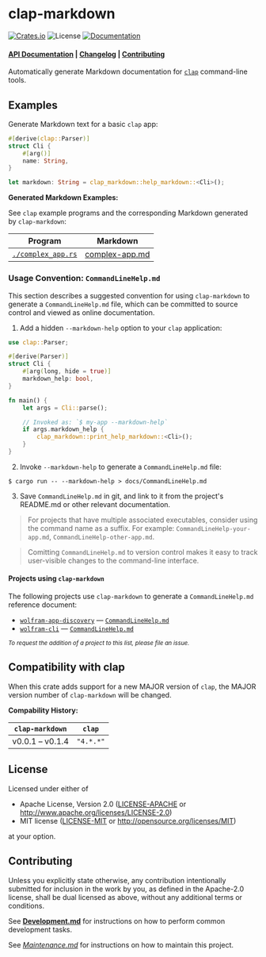 # clap-markdown

[![Crates.io](https://img.shields.io/crates/v/clap-markdown.svg)](https://crates.io/crates/clap-markdown)
![License](https://img.shields.io/crates/l/clap-markdown.svg)
[![Documentation](https://docs.rs/clap-markdown/badge.svg)](https://docs.rs/clap-markdown)

#### [API Documentation](https://docs.rs/clap-markdown) | [Changelog](./docs/CHANGELOG.md) | [Contributing](#contributing)

Automatically generate Markdown documentation for
[`clap`](https://crates.io/crates/clap) command-line tools.

## Examples

Generate Markdown text for a basic `clap` app:

```rust
#[derive(clap::Parser)]
struct Cli {
    #[arg()]
    name: String,
}

let markdown: String = clap_markdown::help_markdown::<Cli>();
```

**Generated Markdown Examples:**

See `clap` example programs and the corresponding Markdown generated by
`clap-markdown`:

| Program                                              | Markdown                                         |
|------------------------------------------------------|--------------------------------------------------|
| [`./complex_app.rs`](./docs/examples/complex_app.rs) | [complex-app.md](./docs/examples/complex-app.md) |

### Usage Convention: `CommandLineHelp.md`

This section describes a suggested convention for using `clap-markdown` to
generate a `CommandLineHelp.md` file, which can be committed to source control
and viewed as online documentation.

1. Add a hidden `--markdown-help` option to your `clap` application:

  ```rust
  use clap::Parser;

  #[derive(Parser)]
  struct Cli {
      #[arg(long, hide = true)]
      markdown_help: bool,
  }

  fn main() {
      let args = Cli::parse();

      // Invoked as: `$ my-app --markdown-help`
      if args.markdown_help {
          clap_markdown::print_help_markdown::<Cli>();
      }
  }
  ```

2. Invoke `--markdown-help` to generate a `CommandLineHelp.md` file:

  ```shell
  $ cargo run -- --markdown-help > docs/CommandLineHelp.md
  ```

3. Save `CommandLineHelp.md` in git, and link to it from the project's README.md
   or other relevant documentation.

> For projects that have multiple associated executables, consider using the
> command name as a suffix. For example: `CommandLineHelp-your-app.md`,
> `CommandLineHelp-other-app.md`.

> Comitting `CommandLineHelp.md` to version control makes it easy to track
> user-visible changes to the command-line interface.

#### Projects using `clap-markdown`

The following projects use `clap-markdown` to generate a `CommandLineHelp.md`
reference document:

* [`wolfram-app-discovery`](https://crates.io/crates/wolfram-app-discovery)
  — [`CommandLineHelp.md`](https://github.com/WolframResearch/wolfram-app-discovery-rs/blob/master/docs/CommandLineHelp.md)
* [`wolfram-cli`](https://github.com/ConnorGray/wolfram-cli)
  — [`CommandLineHelp.md`](https://github.com/ConnorGray/wolfram-cli/blob/main/docs/CommandLineHelp.md)

<small><i>
To request the addition of a project to this list, please file an issue.
</i></small>

## Compatibility with clap

When this crate adds support for a new MAJOR version of `clap`, the MAJOR
version number of `clap-markdown` will be changed.

**Compability History:**

| `clap-markdown` | `clap`    |
|-----------------|-----------|
| v0.0.1 – v0.1.4 | `"4.*.*"` |


## License

Licensed under either of

  * Apache License, Version 2.0
    ([LICENSE-APACHE](./LICENSE-APACHE) or <http://www.apache.org/licenses/LICENSE-2.0>)
  * MIT license
    ([LICENSE-MIT](./LICENSE-MIT) or <http://opensource.org/licenses/MIT>)

at your option.


## Contributing

Unless you explicitly state otherwise, any contribution intentionally submitted
for inclusion in the work by you, as defined in the Apache-2.0 license, shall be
dual licensed as above, without any additional terms or conditions.

See [**Development.md**](./docs/Development.md) for instructions on how to
perform common development tasks.

See [*Maintenance.md*](./docs/Maintenance.md) for instructions on how to
maintain this project.
